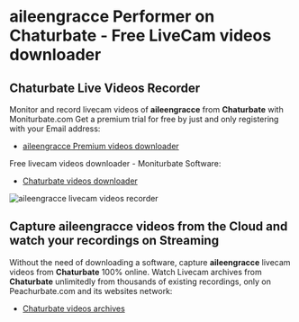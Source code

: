 # aileengracce Performer on Chaturbate - Free LiveCam videos downloader

## Chaturbate Live Videos Recorder

Monitor and record livecam videos of **aileengracce** from **Chaturbate** with Moniturbate.com
Get a premium trial for free by just and only registering with your Email address:
* [aileengracce Premium videos downloader](https://moniturbate.com/request-demo-licence-key.html)

Free livecam videos downloader - Moniturbate Software:
* [Chaturbate videos downloader](https://moniturbate.com/moniturbate-download-software.html)

![aileengracce livecam videos recorder](https://peachurnet.com/templates/moniturbate-software.png)


## Capture aileengracce videos from the Cloud and watch your recordings on Streaming

Without the need of downloading a software, capture **aileengracce** livecam videos from **Chaturbate** 100% online.
Watch Livecam archives from **Chaturbate** unlimitedly from thousands of existing recordings, only on Peachurbate.com and its websites network:
* [Chaturbate videos archives](https://peachurnet.com/)